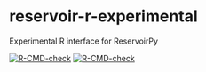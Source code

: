 # reservoir-r-experimental
Experimental R interface for ReservoirPy

<!-- badges: start -->
[![R-CMD-check](https://github.com/reservoirpy/reservoir-r-experimental/workflows/R-CMD-check/badge.svg)](https://github.com/reservoirpy/reservoir-r-experimental/actions)
[![R-CMD-check](https://github.com/kalidouBA/reservoir-r/workflows/R-CMD-check/badge.svg)](https://github.com/kalidouBA/reservoir-r/actions)
<!-- badges: end -->
